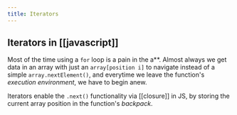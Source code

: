 ```yaml
---
title: Iterators
---
```


## Iterators in [[javascript]]

Most of the time using a `for` loop is a pain in the a\*\*. Almost always we get data in an array with just an `array[position i]` to navigate instead of a simple `array.nextElement()`, and everytime we leave the function's *execution environment*, we have to begin anew.

Iterators enable the `.next()` functionality via [[closure]] in JS, by storing the current array position in the function's *backpack*.
